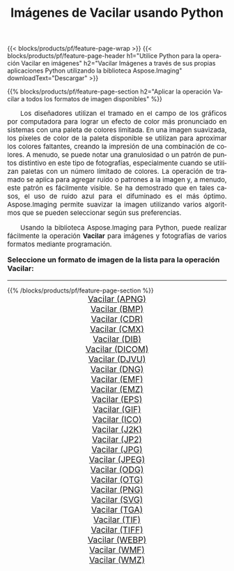 ﻿---
title: Imágenes de Vacilar usando Python 
weight: 3920
url: /es/python-net/dither/ 
lang: es
langdirlevel: 2
locales: zh-hans,ja,it,ru,de,es,fr,nl,id,lt,pl,pt,vi,tr,ko,zh-hant,ar,hi,th,sv,cs,uk,he
description: Aplicar la biblioteca Aspose.Imaging a imágenes y fotografías de Vacilar utilizando sus propias aplicaciones Python y API de servidor.
---

{{< blocks/products/pf/feature-page-wrap >}}
{{< blocks/products/pf/feature-page-header h1="Utilice Python para la operación Vacilar en imágenes" h2="Vacilar Imágenes a través de sus propias aplicaciones Python utilizando la biblioteca Aspose.Imaging" downloadText="Descargar" >}}


{{% blocks/products/pf/feature-page-section  h2="Aplicar la operación Vacilar a todos los formatos de imagen disponibles" %}}
<p align="justify" style="text-indent:2em;font-size:15px;">
Los diseñadores utilizan el tramado en el campo de los gráficos por computadora para lograr un efecto de color más pronunciado en sistemas con una paleta de colores limitada. En una imagen suavizada, los píxeles de color de la paleta disponible se utilizan para aproximar los colores faltantes, creando la impresión de una combinación de colores. A menudo, se puede notar una granulosidad o un patrón de puntos distintivo en este tipo de fotografías, especialmente cuando se utilizan paletas con un número limitado de colores. La operación de tramado se aplica para agregar ruido o patrones a la imagen y, a menudo, este patrón es fácilmente visible. Se ha demostrado que en tales casos, el uso de ruido azul para el difuminado es el más óptimo. Aspose.Imaging permite suavizar la imagen utilizando varios algoritmos que se pueden seleccionar según sus preferencias.
</p>
<p align="justify" style="text-indent:2em;font-size:15px;">
Usando la biblioteca Aspose.Imaging para Python, puede realizar fácilmente la operación <b>Vacilar</b> para imágenes y fotografías de varios formatos mediante programación.
</p>
<h3 style="margin-top:16px;">
Seleccione un formato de imagen de la lista para la operación Vacilar:
</h3>
<hr/>
{{% /blocks/products/pf/feature-page-section %}}
<div class="container-fluid productfamilypage bg-gray">
    <div class="convertypes bg-gray agp-content section">
        <div class="container">
		<div class="row other-converters" style="gap: 10px;font-size: 19px;text-align:center;">
		    <div class='col-md-3 other-converter remove-lp remove-rp'><a href="/imaging/es/python-net/dither/apng/" style="padding:15px;">Vacilar (APNG)</a></div><div class='col-md-3 other-converter remove-lp remove-rp'><a href="/imaging/es/python-net/dither/bmp/" style="padding:15px;">Vacilar (BMP)</a></div><div class='col-md-3 other-converter remove-lp remove-rp'><a href="/imaging/es/python-net/dither/cdr/" style="padding:15px;">Vacilar (CDR)</a></div><div class='col-md-3 other-converter remove-lp remove-rp'><a href="/imaging/es/python-net/dither/cmx/" style="padding:15px;">Vacilar (CMX)</a></div><div class='col-md-3 other-converter remove-lp remove-rp'><a href="/imaging/es/python-net/dither/dib/" style="padding:15px;">Vacilar (DIB)</a></div><div class='col-md-3 other-converter remove-lp remove-rp'><a href="/imaging/es/python-net/dither/dicom/" style="padding:15px;">Vacilar (DICOM)</a></div><div class='col-md-3 other-converter remove-lp remove-rp'><a href="/imaging/es/python-net/dither/djvu/" style="padding:15px;">Vacilar (DJVU)</a></div><div class='col-md-3 other-converter remove-lp remove-rp'><a href="/imaging/es/python-net/dither/dng/" style="padding:15px;">Vacilar (DNG)</a></div><div class='col-md-3 other-converter remove-lp remove-rp'><a href="/imaging/es/python-net/dither/emf/" style="padding:15px;">Vacilar (EMF)</a></div><div class='col-md-3 other-converter remove-lp remove-rp'><a href="/imaging/es/python-net/dither/emz/" style="padding:15px;">Vacilar (EMZ)</a></div><div class='col-md-3 other-converter remove-lp remove-rp'><a href="/imaging/es/python-net/dither/eps/" style="padding:15px;">Vacilar (EPS)</a></div><div class='col-md-3 other-converter remove-lp remove-rp'><a href="/imaging/es/python-net/dither/gif/" style="padding:15px;">Vacilar (GIF)</a></div><div class='col-md-3 other-converter remove-lp remove-rp'><a href="/imaging/es/python-net/dither/ico/" style="padding:15px;">Vacilar (ICO)</a></div><div class='col-md-3 other-converter remove-lp remove-rp'><a href="/imaging/es/python-net/dither/j2k/" style="padding:15px;">Vacilar (J2K)</a></div><div class='col-md-3 other-converter remove-lp remove-rp'><a href="/imaging/es/python-net/dither/jp2/" style="padding:15px;">Vacilar (JP2)</a></div><div class='col-md-3 other-converter remove-lp remove-rp'><a href="/imaging/es/python-net/dither/jpg/" style="padding:15px;">Vacilar (JPG)</a></div><div class='col-md-3 other-converter remove-lp remove-rp'><a href="/imaging/es/python-net/dither/jpeg/" style="padding:15px;">Vacilar (JPEG)</a></div><div class='col-md-3 other-converter remove-lp remove-rp'><a href="/imaging/es/python-net/dither/odg/" style="padding:15px;">Vacilar (ODG)</a></div><div class='col-md-3 other-converter remove-lp remove-rp'><a href="/imaging/es/python-net/dither/otg/" style="padding:15px;">Vacilar (OTG)</a></div><div class='col-md-3 other-converter remove-lp remove-rp'><a href="/imaging/es/python-net/dither/png/" style="padding:15px;">Vacilar (PNG)</a></div><div class='col-md-3 other-converter remove-lp remove-rp'><a href="/imaging/es/python-net/dither/svg/" style="padding:15px;">Vacilar (SVG)</a></div><div class='col-md-3 other-converter remove-lp remove-rp'><a href="/imaging/es/python-net/dither/tga/" style="padding:15px;">Vacilar (TGA)</a></div><div class='col-md-3 other-converter remove-lp remove-rp'><a href="/imaging/es/python-net/dither/tif/" style="padding:15px;">Vacilar (TIF)</a></div><div class='col-md-3 other-converter remove-lp remove-rp'><a href="/imaging/es/python-net/dither/tiff/" style="padding:15px;">Vacilar (TIFF)</a></div><div class='col-md-3 other-converter remove-lp remove-rp'><a href="/imaging/es/python-net/dither/webp/" style="padding:15px;">Vacilar (WEBP)</a></div><div class='col-md-3 other-converter remove-lp remove-rp'><a href="/imaging/es/python-net/dither/wmf/" style="padding:15px;">Vacilar (WMF)</a></div><div class='col-md-3 other-converter remove-lp remove-rp'><a href="/imaging/es/python-net/dither/wmz/" style="padding:15px;">Vacilar (WMZ)</a></div>
                </div>
        </div>
    </div>
</div>
<br/>
